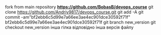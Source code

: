 fork from main repository **https://github.com/BobasB/devops_course**
git clone https://github.com/Andriy9817/devops_course.git
git add -A
git commit -am"bf2ebb6c5d99e7a66ee3ae4ec901dce30592f71f"
bf2ebb6c5d99e7a66ee3ae4ec901dce30592f71f
git branch new_version
git checkout new_version
інша гілка відповідно інша версія файлу
